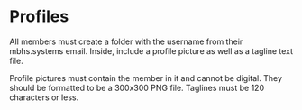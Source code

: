 # Profiles

All members must create a folder with the username from their mbhs.systems email. Inside, include a profile picture as well as a tagline text file.

Profile pictures must contain the member in it and cannot be digital. They should be formatted to be a 300x300 PNG file. Taglines must be 120 characters or less.
